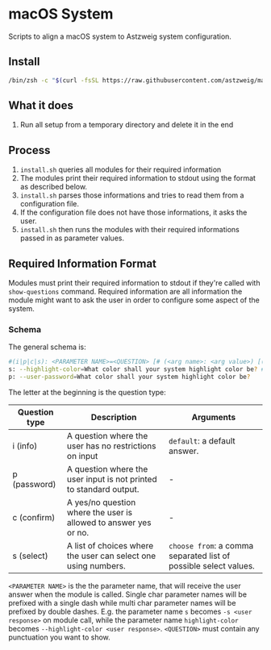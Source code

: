 # macOS System
Scripts to align a macOS system to Astzweig system configuration.

## Install

```zsh
/bin/zsh -c "$(curl -fsSL https://raw.githubusercontent.com/astzweig/macos-system/main/bootstrap.sh)"
```

## What it does
1. Run all setup from a temporary directory and delete it in the end

## Process
1. `install.sh` queries all modules for their required information
1. The modules print their required information to stdout using the format as described below.
1. `install.sh` parses those informations and tries to read them from a configuration file.
1. If the configuration file does not have those informations, it asks the user.
1. `install.sh` then runs the modules with their required informations passed in as parameter values.

## Required Information Format
Modules must print their required information to stdout if they're called with
`show-questions` command. Required information are all information the module
might want to ask the user in order to configure some aspect of the system.

### Schema
The general schema is:

```zsh
#(i|p|c|s): <PARAMETER NAME>=<QUESTION> [# (<arg name>: <arg value>) [(; <arg name>: <arg value>)...]]
s: --highlight-color=What color shall your system highlight color be? # choose from: blue,red,light green;
p: --user-password=What color shall your system highlight color be?
```
The letter at the beginning is the question type:

| Question type | Description | Arguments |
| ------------- | ----------- | --------- |
| i (info) | A question where the user has no restrictions on input | `default`: a default answer. |
| p (password) | A question where the user input is not printed to standard output. | - |
| c (confirm) | A yes/no question where the user is allowed to answer yes or no. | - |
| s (select) | A list of choices where the user can select one using numbers. | `choose from`: a comma separated list of possible select values. |

`<PARAMETER NAME>` is the the parameter name, that will receive the user answer
when the module is called. Single char parameter names will be prefixed with a
single dash while multi char parameter names will be prefixed by double dashes.
E.g. the parameter name `s` becomes `-s <user response>` on module call, while
the parameter name `highlight-color` becomes `--highlight-color <user response>`.
`<QUESTION>` must contain any punctuation you want to show.

[^zshlib-askUser]: Currently supported: info, password, confirm, choose. They map to [zshlib/askUser][zshlib-overview] commands.
[zshlib-overview]: https://github.com/astzweig/zshlib#whats-included
